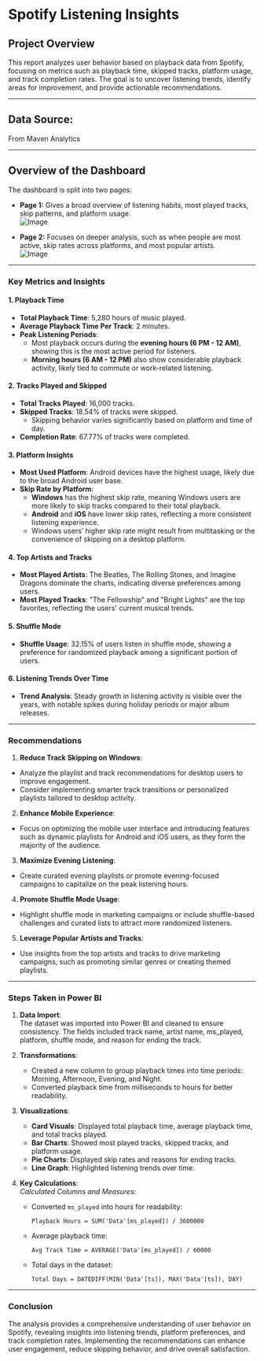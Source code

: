 # **Spotify Listening Insights**  

## **Project Overview**
This report analyzes user behavior based on playback data from Spotify, focusing on metrics such as playback time, skipped tracks, platform usage, and track completion rates. The goal is to uncover listening trends, identify areas for improvement, and provide actionable recommendations.

---

## **Data Source**:
From Maven Analytics

---

## **Overview of the Dashboard**  

The dashboard is split into two pages:  
- **Page 1:** Gives a broad overview of listening habits, most played tracks, skip patterns, and platform usage.  
![Image](https://github.com/user-attachments/assets/cd56b199-8931-4820-946f-eeff796e62a7)

- **Page 2:** Focuses on deeper analysis, such as when people are most active, skip rates across platforms, and most popular artists.  
![Image](https://github.com/user-attachments/assets/cca239f9-be23-4ece-bbc6-fc310790d666)

---

### **Key Metrics and Insights**
#### 1. **Playback Time**  
- **Total Playback Time**: 5,280 hours of music played.
- **Average Playback Time Per Track**: 2 minutes.
- **Peak Listening Periods**:  
  - Most playback occurs during the **evening hours (6 PM - 12 AM)**, showing this is the most active period for listeners.
  - **Morning hours (6 AM - 12 PM)** also show considerable playback activity, likely tied to commute or work-related listening.

#### 2. **Tracks Played and Skipped**  
- **Total Tracks Played**: 16,000 tracks.
- **Skipped Tracks**: 18.54% of tracks were skipped.  
  - Skipping behavior varies significantly based on platform and time of day.  
- **Completion Rate**: 67.77% of tracks were completed.

#### 3. **Platform Insights**
- **Most Used Platform**: Android devices have the highest usage, likely due to the broad Android user base.  
- **Skip Rate by Platform**:  
  - **Windows** has the highest skip rate, meaning Windows users are more likely to skip tracks compared to their total playback.  
  - **Android** and **iOS** have lower skip rates, reflecting a more consistent listening experience.  
  - Windows users’ higher skip rate might result from multitasking or the convenience of skipping on a desktop platform.  

#### 4. **Top Artists and Tracks**  
- **Most Played Artists**: The Beatles, The Rolling Stones, and Imagine Dragons dominate the charts, indicating diverse preferences among users.  
- **Most Played Tracks**: "The Fellowship" and "Bright Lights" are the top favorites, reflecting the users' current musical trends.

#### 5. **Shuffle Mode**  
- **Shuffle Usage**: 32.15% of users listen in shuffle mode, showing a preference for randomized playback among a significant portion of users.  

#### 6. **Listening Trends Over Time**  
- **Trend Analysis**: Steady growth in listening activity is visible over the years, with notable spikes during holiday periods or major album releases.

---

### **Recommendations**
1. **Reduce Track Skipping on Windows**:  
-  Analyze the playlist and track recommendations for desktop users to improve engagement.  
- Consider implementing smarter track transitions or personalized playlists tailored to desktop activity.  

2. **Enhance Mobile Experience**:  
- Focus on optimizing the mobile user interface and introducing features such as dynamic playlists for Android and iOS users, as they form the majority of the audience.  

3. **Maximize Evening Listening**:  
- Create curated evening playlists or promote evening-focused campaigns to capitalize on the peak listening hours.  

4. **Promote Shuffle Mode Usage**:  
- Highlight shuffle mode in marketing campaigns or include shuffle-based challenges and curated lists to attract more randomized listeners.  

5. **Leverage Popular Artists and Tracks**:  
- Use insights from the top artists and tracks to drive marketing campaigns, such as promoting similar genres or creating themed playlists.

---

### **Steps Taken in Power BI**
1. **Data Import**:  
   The dataset was imported into Power BI and cleaned to ensure consistency. The fields included track name, artist name, ms_played, platform, shuffle mode, and reason for ending the track.  

2. **Transformations**:  
   - Created a new column to group playback times into time periods: Morning, Afternoon, Evening, and Night.  
   - Converted playback time from milliseconds to hours for better readability.  

3. **Visualizations**:  
   - **Card Visuals**: Displayed total playback time, average playback time, and total tracks played.  
   - **Bar Charts**: Showed most played tracks, skipped tracks, and platform usage.  
   - **Pie Charts**: Displayed skip rates and reasons for ending tracks.  
   - **Line Graph**: Highlighted listening trends over time.  

4. **Key Calculations**:  
     *Calculated Columns and Measures:*  
   - Converted `ms_played` into hours for readability:  
     ```DAX
     Playback Hours = SUM('Data'[ms_played]) / 3600000
     ```  
   - Average playback time:  
     ```DAX
     Avg Track Time = AVERAGE('Data'[ms_played]) / 60000
     ```  
   - Total days in the dataset:  
     ```DAX
     Total Days = DATEDIFF(MIN('Data'[ts]), MAX('Data'[ts]), DAY)
     ```  


---

### **Conclusion**
The analysis provides a comprehensive understanding of user behavior on Spotify, revealing insights into listening trends, platform preferences, and track completion rates. Implementing the recommendations can enhance user engagement, reduce skipping behavior, and drive overall satisfaction.  

